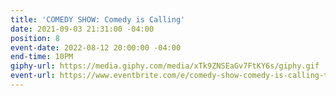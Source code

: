 ```yaml
---
title: 'COMEDY SHOW: Comedy is Calling'
date: 2021-09-03 21:31:00 -04:00
position: 8
event-date: 2022-08-12 20:00:00 -04:00
end-time: 10PM
giphy-url: https://media.giphy.com/media/xTk9ZNSEaGv7FtKY6s/giphy.gif
event-url: https://www.eventbrite.com/e/comedy-show-comedy-is-calling-tickets-390817675187
---
```


